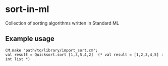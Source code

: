 # sort-in-ml
Collection of sorting algorithms written in Standard ML

## Example usage

```
CM.make "path/to/library/import_sort.cm";
val result = Quicksort.sort [1,3,5,4,2]  (* val result = [1,2,3,4,5] : int list *)
```
